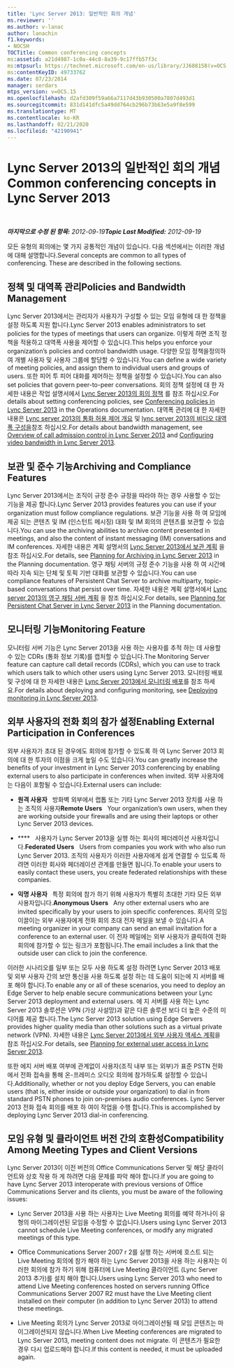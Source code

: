 ```yaml
---
title: 'Lync Server 2013: 일반적인 회의 개념'
ms.reviewer: ''
ms.author: v-lanac
author: lanachin
f1.keywords:
- NOCSH
TOCTitle: Common conferencing concepts
ms:assetid: a21d4987-1c0a-44c8-8a39-9c17ffb57f3c
ms:mtpsurl: https://technet.microsoft.com/en-us/library/JJ688158(v=OCS.15)
ms:contentKeyID: 49733762
ms.date: 07/23/2014
manager: serdars
mtps_version: v=OCS.15
ms.openlocfilehash: d2afd309f59a66a7117d43b930500a7807d493d1
ms.sourcegitcommit: 831d141dfc5a49dd764cb296b73b63e5a9f8e599
ms.translationtype: MT
ms.contentlocale: ko-KR
ms.lasthandoff: 02/21/2020
ms.locfileid: "42190941"
---
```

<div data-xmlns="http://www.w3.org/1999/xhtml">

<div class="topic" data-xmlns="http://www.w3.org/1999/xhtml" data-msxsl="urn:schemas-microsoft-com:xslt" data-cs="https://msdn.microsoft.com/">

<div data-asp="https://msdn2.microsoft.com/asp">

# <a name="common-conferencing-concepts-in-lync-server-2013"></a><span data-ttu-id="e24d5-102">Lync Server 2013의 일반적인 회의 개념</span><span class="sxs-lookup"><span data-stu-id="e24d5-102">Common conferencing concepts in Lync Server 2013</span></span>

</div>

<div id="mainSection">

<div id="mainBody">

<span> </span>

<span data-ttu-id="e24d5-103">_**마지막으로 수정 된 항목:** 2012-09-19_</span><span class="sxs-lookup"><span data-stu-id="e24d5-103">_**Topic Last Modified:** 2012-09-19_</span></span>

<span data-ttu-id="e24d5-p101">모든 유형의 회의에는 몇 가지 공통적인 개념이 있습니다. 다음 섹션에서는 이러한 개념에 대해 설명합니다.</span><span class="sxs-lookup"><span data-stu-id="e24d5-p101">Several concepts are common to all types of conferencing. These are described in the following sections.</span></span>

<div>

## <a name="policies-and-bandwidth-management"></a><span data-ttu-id="e24d5-106">정책 및 대역폭 관리</span><span class="sxs-lookup"><span data-stu-id="e24d5-106">Policies and Bandwidth Management</span></span>

<span data-ttu-id="e24d5-107">Lync Server 2013에서는 관리자가 사용자가 구성할 수 있는 모임 유형에 대 한 정책을 설정 하도록 지원 합니다.</span><span class="sxs-lookup"><span data-stu-id="e24d5-107">Lync Server 2013 enables administrators to set policies for the types of meetings that users can organize.</span></span> <span data-ttu-id="e24d5-108">이렇게 하면 조직 정책을 적용하고 대역폭 사용을 제어할 수 있습니다.</span><span class="sxs-lookup"><span data-stu-id="e24d5-108">This helps you enforce your organization’s policies and control bandwidth usage.</span></span> <span data-ttu-id="e24d5-109">다양한 모임 정책을정의하여 개별 사용자 및 사용자 그룹에 할당할 수 있습니다.</span><span class="sxs-lookup"><span data-stu-id="e24d5-109">You can define a wide variety of meeting policies, and assign them to individual users and groups of users.</span></span> <span data-ttu-id="e24d5-110">또한 피어 투 피어 대화를 제어하는 정책을 설정할 수 있습니다.</span><span class="sxs-lookup"><span data-stu-id="e24d5-110">You can also set policies that govern peer-to-peer conversations.</span></span> <span data-ttu-id="e24d5-111">회의 정책 설정에 대 한 자세한 내용은 작업 설명서에서 [Lync Server 2013의 회의 정책](lync-server-2013-conferencing-policies.md) 를 참조 하십시오.</span><span class="sxs-lookup"><span data-stu-id="e24d5-111">For details about setting conferencing policies, see [Conferencing policies in Lync Server 2013](lync-server-2013-conferencing-policies.md) in the Operations documentation.</span></span> <span data-ttu-id="e24d5-112">대역폭 관리에 대 한 자세한 내용은 [Lync server 2013의 통화 허용 제어 개요](lync-server-2013-overview-of-call-admission-control.md) 및 [lync server 2013의 비디오 대역폭 구성을](lync-server-2013-configuring-video-bandwidth.md)참조 하십시오.</span><span class="sxs-lookup"><span data-stu-id="e24d5-112">For details about bandwidth management, see [Overview of call admission control in Lync Server 2013](lync-server-2013-overview-of-call-admission-control.md) and [Configuring video bandwidth in Lync Server 2013](lync-server-2013-configuring-video-bandwidth.md).</span></span>

</div>

<div>

## <a name="archiving-and-compliance-features"></a><span data-ttu-id="e24d5-113">보관 및 준수 기능</span><span class="sxs-lookup"><span data-stu-id="e24d5-113">Archiving and Compliance Features</span></span>

<span data-ttu-id="e24d5-114">Lync Server 2013에서는 조직이 규정 준수 규정을 따라야 하는 경우 사용할 수 있는 기능을 제공 합니다.</span><span class="sxs-lookup"><span data-stu-id="e24d5-114">Lync Server 2013 provides features you can use if your organization must follow compliance regulations.</span></span> <span data-ttu-id="e24d5-115">보관 기능을 사용 하 여 모임에 제공 되는 콘텐츠 및 IM (인스턴트 메시징) 대화 및 IM 회의의 콘텐츠를 보관할 수 있습니다.</span><span class="sxs-lookup"><span data-stu-id="e24d5-115">You can use the archiving abilities to archive content presented in meetings, and also the content of instant messaging (IM) conversations and IM conferences.</span></span> <span data-ttu-id="e24d5-116">자세한 내용은 계획 설명서의 [Lync Server 2013에서 보관 계획](lync-server-2013-planning-for-archiving.md) 을 참조 하십시오.</span><span class="sxs-lookup"><span data-stu-id="e24d5-116">For details, see [Planning for Archiving in Lync Server 2013](lync-server-2013-planning-for-archiving.md) in the Planning documentation.</span></span> <span data-ttu-id="e24d5-117">영구 채팅 서버의 규정 준수 기능을 사용 하 여 시간에 따라 지속 되는 단체 및 토픽 기반 대화를 보관할 수 있습니다.</span><span class="sxs-lookup"><span data-stu-id="e24d5-117">You can use compliance features of Persistent Chat Server to archive multiparty, topic-based conversations that persist over time.</span></span> <span data-ttu-id="e24d5-118">자세한 내용은 계획 설명서에서 [Lync server 2013의 영구 채팅 서버 계획](lync-server-2013-planning-for-persistent-chat-server.md) 을 참조 하십시오.</span><span class="sxs-lookup"><span data-stu-id="e24d5-118">For details, see [Planning for Persistent Chat Server in Lync Server 2013](lync-server-2013-planning-for-persistent-chat-server.md) in the Planning documentation.</span></span>

</div>

<div>

## <a name="monitoring-feature"></a><span data-ttu-id="e24d5-119">모니터링 기능</span><span class="sxs-lookup"><span data-stu-id="e24d5-119">Monitoring Feature</span></span>

<span data-ttu-id="e24d5-120">모니터링 서버 기능은 Lync Server 2013을 사용 하는 사용자를 추적 하는 데 사용할 수 있는 CDRs (통화 정보 기록)를 캡처할 수 있습니다.</span><span class="sxs-lookup"><span data-stu-id="e24d5-120">The Monitoring Server feature can capture call detail records (CDRs), which you can use to track which users talk to which other users using Lync Server 2013.</span></span> <span data-ttu-id="e24d5-121">모니터링 배포 및 구성에 대 한 자세한 내용은 [Lync Server 2013에서 모니터링 배포](lync-server-2013-deploying-monitoring.md)를 참조 하세요.</span><span class="sxs-lookup"><span data-stu-id="e24d5-121">For details about deploying and configuring monitoring, see [Deploying monitoring in Lync Server 2013](lync-server-2013-deploying-monitoring.md).</span></span>

</div>

<div>

## <a name="enabling-external-participation-in-conferences"></a><span data-ttu-id="e24d5-122">외부 사용자의 전화 회의 참가 설정</span><span class="sxs-lookup"><span data-stu-id="e24d5-122">Enabling External Participation in Conferences</span></span>

<span data-ttu-id="e24d5-123">외부 사용자가 초대 된 경우에도 회의에 참가할 수 있도록 하 여 Lync Server 2013 회의에 대 한 투자의 이점을 크게 높일 수도 있습니다.</span><span class="sxs-lookup"><span data-stu-id="e24d5-123">You can greatly increase the benefits of your investment in Lync Server 2013 conferencing by enabling external users to also participate in conferences when invited.</span></span> <span data-ttu-id="e24d5-124">외부 사용자에는 다음이 포함될 수 있습니다.</span><span class="sxs-lookup"><span data-stu-id="e24d5-124">External users can include:</span></span>

  - <span data-ttu-id="e24d5-125">**원격 사용자**   방화벽 외부에서 랩톱 또는 기타 Lync Server 2013 장치를 사용 하는 조직의 사용자</span><span class="sxs-lookup"><span data-stu-id="e24d5-125">**Remote Users**   Your organization’s own users, when they are working outside your firewalls and are using their laptops or other Lync Server 2013 devices.</span></span>

  - <span data-ttu-id="e24d5-126">\*\*\*\*   사용자가 Lync Server 2013을 실행 하는 회사의 페더레이션 사용자입니다.</span><span class="sxs-lookup"><span data-stu-id="e24d5-126">**Federated Users**   Users from companies you work with who also run Lync Server 2013.</span></span> <span data-ttu-id="e24d5-127">조직의 사용자가 이러한 사용자에게 쉽게 연결할 수 있도록 하려면 이러한 회사와 페더레이션 관계를 만들면 됩니다.</span><span class="sxs-lookup"><span data-stu-id="e24d5-127">To enable your users to easily contact these users, you create federated relationships with these companies.</span></span>

  - <span data-ttu-id="e24d5-128">**익명 사용자**   특정 회의에 참가 하기 위해 사용자가 특별히 초대한 기타 모든 외부 사용자입니다.</span><span class="sxs-lookup"><span data-stu-id="e24d5-128">**Anonymous Users**   Any other external users who are invited specifically by your users to join specific conferences.</span></span> <span data-ttu-id="e24d5-129">회사의 모임 이끌이는 외부 사용자에게 전화 회의 초대 전자 메일을 보낼 수 있습니다.</span><span class="sxs-lookup"><span data-stu-id="e24d5-129">A meeting organizer in your company can send an email invitation for a conference to an external user.</span></span> <span data-ttu-id="e24d5-130">이 전자 메일에는 외부 사용자가 클릭하여 전화 회의에 참가할 수 있는 링크가 포함됩니다.</span><span class="sxs-lookup"><span data-stu-id="e24d5-130">The email includes a link that the outside user can click to join the conference.</span></span>

<span data-ttu-id="e24d5-131">이러한 시나리오를 일부 또는 모두 사용 하도록 설정 하려면 Lync Server 2013 배포 및 외부 사용자 간의 보안 통신을 사용 하도록 설정 하는 데 도움이 되는에 지 서버를 배포 해야 합니다.</span><span class="sxs-lookup"><span data-stu-id="e24d5-131">To enable any or all of these scenarios, you need to deploy an Edge Server to help enable secure communications between your Lync Server 2013 deployment and external users.</span></span> <span data-ttu-id="e24d5-132">에 지 서버를 사용 하는 Lync Server 2013 솔루션은 VPN (가상 사설망)과 같은 다른 솔루션 보다 더 높은 수준의 미디어를 제공 합니다.</span><span class="sxs-lookup"><span data-stu-id="e24d5-132">The Lync Server 2013 solution using Edge Servers provides higher quality media than other solutions such as a virtual private network (VPN).</span></span> <span data-ttu-id="e24d5-133">자세한 내용은 [Lync Server 2013에서 외부 사용자 액세스 계획](lync-server-2013-planning-for-external-user-access.md)을 참조 하십시오.</span><span class="sxs-lookup"><span data-stu-id="e24d5-133">For details, see [Planning for external user access in Lync Server 2013](lync-server-2013-planning-for-external-user-access.md).</span></span>

<span data-ttu-id="e24d5-134">또한 에지 서버 배포 여부에 관계없이 사용자(조직 내부 또는 외부)가 표준 PSTN 전화에서 전화 접속을 통해 온-프레미스 오디오 회의에 참가하도록 설정할 수 있습니다.</span><span class="sxs-lookup"><span data-stu-id="e24d5-134">Additionally, whether or not you deploy Edge Servers, you can enable users (that is, either inside or outside your organization) to dial in from standard PSTN phones to join on-premises audio conferences.</span></span> <span data-ttu-id="e24d5-135">Lync Server 2013 전화 접속 회의를 배포 하 여이 작업을 수행 합니다.</span><span class="sxs-lookup"><span data-stu-id="e24d5-135">This is accomplished by deploying Lync Server 2013 dial-in conferencing.</span></span>

</div>

<div>

## <a name="compatibility-among-meeting-types-and-client-versions"></a><span data-ttu-id="e24d5-136">모임 유형 및 클라이언트 버전 간의 호환성</span><span class="sxs-lookup"><span data-stu-id="e24d5-136">Compatibility Among Meeting Types and Client Versions</span></span>

<span data-ttu-id="e24d5-137">Lync Server 2013이 이전 버전의 Office Communications Server 및 해당 클라이언트와 상호 작용 하 게 하려면 다음 문제를 파악 해야 합니다.</span><span class="sxs-lookup"><span data-stu-id="e24d5-137">If you are going to have Lync Server 2013 interoperate with previous versions of Office Communications Server and its clients, you must be aware of the following issues:</span></span>

  - <span data-ttu-id="e24d5-138">Lync Server 2013을 사용 하는 사용자는 Live Meeting 회의를 예약 하거나이 유형의 마이그레이션된 모임을 수정할 수 없습니다.</span><span class="sxs-lookup"><span data-stu-id="e24d5-138">Users using Lync Server 2013 cannot schedule Live Meeting conferences, or modify any migrated meetings of this type.</span></span>

  - <span data-ttu-id="e24d5-139">Office Communications Server 2007 r 2를 실행 하는 서버에 호스트 되는 Live Meeting 회의에 참가 해야 하는 Lync Server 2013을 사용 하는 사용자는 이러한 회의에 참가 하기 위해 컴퓨터에 Live Meeting 클라이언트 (Lync Server 2013 추가)를 설치 해야 합니다.</span><span class="sxs-lookup"><span data-stu-id="e24d5-139">Users using Lync Server 2013 who need to attend Live Meeting conferences hosted on servers running Office Communications Server 2007 R2 must have the Live Meeting client installed on their computer (in addition to Lync Server 2013) to attend these meetings.</span></span>

  - <span data-ttu-id="e24d5-140">Live Meeting 회의가 Lync Server 2013로 마이그레이션될 때 모임 콘텐츠는 마이그레이션되지 않습니다.</span><span class="sxs-lookup"><span data-stu-id="e24d5-140">When Live Meeting conferences are migrated to Lync Server 2013, meeting content does not migrate.</span></span> <span data-ttu-id="e24d5-141">이 콘텐츠가 필요한 경우 다시 업로드해야 합니다.</span><span class="sxs-lookup"><span data-stu-id="e24d5-141">If this content is needed, it must be uploaded again.</span></span>

</div>

</div>

<span> </span>

</div>

</div>

</div>

